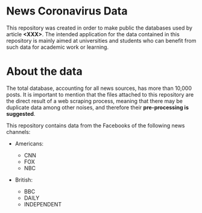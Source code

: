 # News Coronavirus Data
This repository was created in order to make public the databases used by article **&lt;XXX>**. The intended application for the data contained in this repository is mainly aimed at universities and students who can benefit from such data for academic work or learning.
# About the data
The total database, accounting for all news sources, has more than 10,000 posts. It is important to mention that the files attached to this repository are the direct result of a web scraping process, meaning that there may be duplicate data among other noises, and therefore their **pre-processing is suggested**.

This repository contains data from the Facebooks of the following news channels:
* Americans:
  * CNN
  * FOX
  * NBC

* British:
  * BBC
  * DAILY
  * INDEPENDENT
